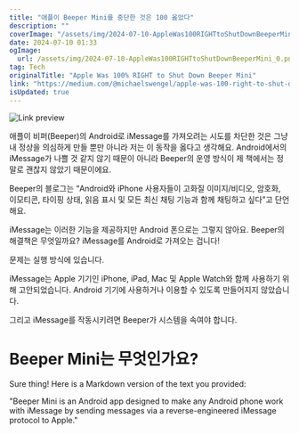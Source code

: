 ```yaml
---
title: "애플이 Beeper Mini를 중단한 것은 100 옳았다"
description: ""
coverImage: "/assets/img/2024-07-10-AppleWas100RIGHTtoShutDownBeeperMini_0.png"
date: 2024-07-10 01:33
ogImage: 
  url: /assets/img/2024-07-10-AppleWas100RIGHTtoShutDownBeeperMini_0.png
tag: Tech
originalTitle: "Apple Was 100% RIGHT to Shut Down Beeper Mini"
link: "https://medium.com/@michaelswengel/apple-was-100-right-to-shut-down-beeper-mini-9f3582667f39"
isUpdated: true
---
```






![Link preview](/assets/img/2024-07-10-AppleWas100RIGHTtoShutDownBeeperMini_0.png)

애플이 비퍼(Beeper)의 Android로 iMessage를 가져오려는 시도를 차단한 것은 그냥 내 정상을 의심하게 만들 뿐만 아니라 저는 이 동작을 옳다고 생각해요. Android에서의 iMessage가 나쁠 것 같지 않기 때문이 아니라 Beeper의 운영 방식이 제 책에서는 정말로 괜찮지 않았기 때문이에요.

Beeper의 블로그는 “Android와 iPhone 사용자들이 고화질 이미지/비디오, 암호화, 이모티콘, 타이핑 상태, 읽음 표시 및 모든 최신 채팅 기능과 함께 채팅하고 싶다”고 단언해요.

iMessage는 이러한 기능을 제공하지만 Android 폰으로는 그렇지 않아요. Beeper의 해결책은 무엇일까요? iMessage를 Android로 가져오는 겁니다!

<div class="content-ad"></div>

문제는 실행 방식에 있습니다.

iMessage는 Apple 기기인 iPhone, iPad, Mac 및 Apple Watch와 함께 사용하기 위해 고안되었습니다. Android 기기에 사용하거나 이용할 수 있도록 만들어지지 않았습니다.

그리고 iMessage를 작동시키려면 Beeper가 시스템을 속여야 합니다.

# Beeper Mini는 무엇인가요?

<div class="content-ad"></div>

Sure thing! Here is a Markdown version of the text you provided:

"Beeper Mini is an Android app designed to make any Android phone work with iMessage by sending messages via a reverse-engineered iMessage protocol to Apple."